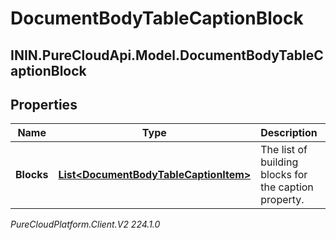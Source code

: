 # DocumentBodyTableCaptionBlock

## ININ.PureCloudApi.Model.DocumentBodyTableCaptionBlock

## Properties

|Name | Type | Description | Notes|
|------------ | ------------- | ------------- | -------------|
| **Blocks** | [**List&lt;DocumentBodyTableCaptionItem&gt;**](DocumentBodyTableCaptionItem) | The list of building blocks for the caption property. | |



_PureCloudPlatform.Client.V2 224.1.0_
